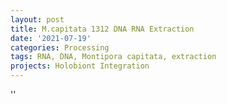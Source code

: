 ```yaml
---
layout: post
title: M.capitata 1312 DNA RNA Extraction
date: '2021-07-19'
categories: Processing
tags: RNA, DNA, Montipora capitata, extraction
projects: Holobiont Integration
---
```



''



